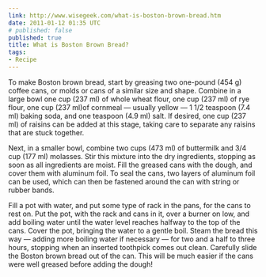 ```yaml
---
link: http://www.wisegeek.com/what-is-boston-brown-bread.htm
date: 2011-01-12 01:35 UTC
# published: false
published: true
title: What is Boston Brown Bread?
tags:
- Recipe
---
```


To make Boston brown bread, start by greasing two one-pound (454 g) coffee cans, or molds or cans of a similar size and shape. Combine in a large bowl one cup (237 ml) of whole wheat flour, one cup (237 ml) of rye flour, one cup (237 ml)of cornmeal — usually yellow — 1 1/2 teaspoon (7.4 ml) baking soda, and one teaspoon (4.9 ml) salt. If desired, one cup (237 ml) of raisins can be added at this stage, taking care to separate any raisins that are stuck together.

Next, in a smaller bowl, combine two cups (473 ml) of buttermilk and 3/4 cup (177 ml) molasses. Stir this mixture into the dry ingredients, stopping as soon as all ingredients are moist. Fill the greased cans with the dough, and cover them with aluminum foil. To seal the cans, two layers of aluminum foil can be used, which can then be fastened around the can with string or rubber bands.

Fill a pot with water, and put some type of rack in the pans, for the cans to rest on. Put the pot, with the rack and cans in it, over a burner on low, and add boiling water until the water level reaches halfway to the top of the cans. Cover the pot, bringing the water to a gentle boil. Steam the bread this way — adding more boiling water if necessary — for two and a half to three hours, stopping when an inserted toothpick comes out clean. Carefully slide the Boston brown bread out of the can. This will be much easier if the cans were well greased before adding the dough!
